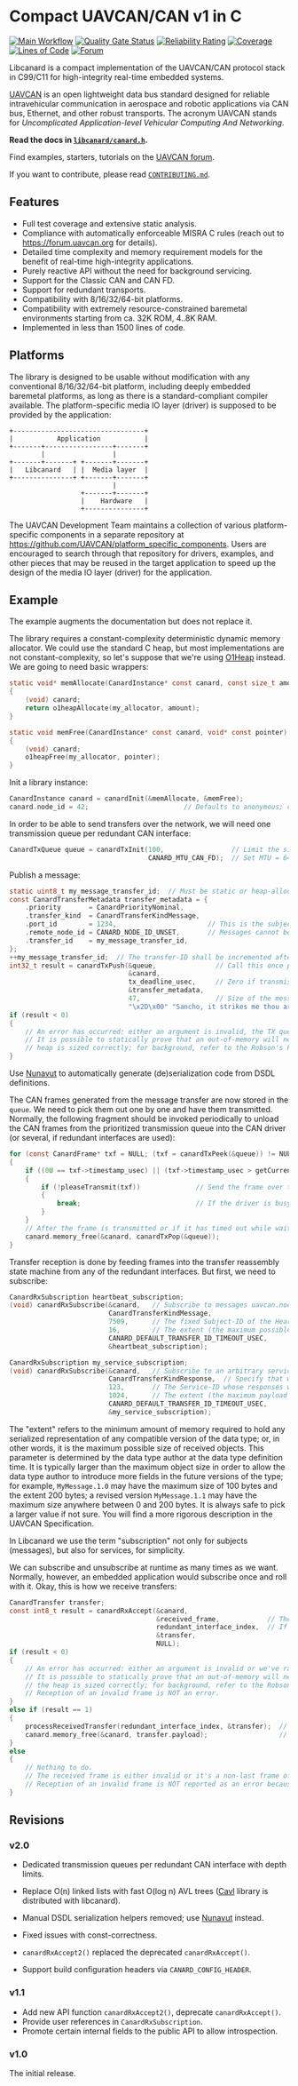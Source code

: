 # Compact UAVCAN/CAN v1 in C

[![Main Workflow](https://github.com/UAVCAN/libcanard/actions/workflows/main.yml/badge.svg)](https://github.com/UAVCAN/libcanard/actions/workflows/main.yml)
[![Quality Gate Status](https://sonarcloud.io/api/project_badges/measure?project=libcanard&metric=alert_status)](https://sonarcloud.io/dashboard?id=libcanard)
[![Reliability Rating](https://sonarcloud.io/api/project_badges/measure?project=libcanard&metric=reliability_rating)](https://sonarcloud.io/dashboard?id=libcanard)
[![Coverage](https://sonarcloud.io/api/project_badges/measure?project=libcanard&metric=coverage)](https://sonarcloud.io/dashboard?id=libcanard)
[![Lines of Code](https://sonarcloud.io/api/project_badges/measure?project=libcanard&metric=ncloc)](https://sonarcloud.io/dashboard?id=libcanard)
[![Forum](https://img.shields.io/discourse/users.svg?server=https%3A%2F%2Fforum.uavcan.org&color=1700b3)](https://forum.uavcan.org)

Libcanard is a compact implementation of the UAVCAN/CAN protocol stack in C99/C11 for high-integrity real-time
embedded systems.

[UAVCAN](https://uavcan.org) is an open lightweight data bus standard designed for reliable intravehicular
communication in aerospace and robotic applications via CAN bus, Ethernet, and other robust transports.
The acronym UAVCAN stands for *Uncomplicated Application-level Vehicular Computing And Networking*.

**Read the docs in [`libcanard/canard.h`](/libcanard/canard.h).**

Find examples, starters, tutorials on the
[UAVCAN forum](https://forum.uavcan.org/t/libcanard-examples-starters-tutorials/935).

If you want to contribute, please read [`CONTRIBUTING.md`](/CONTRIBUTING.md).

## Features

- Full test coverage and extensive static analysis.
- Compliance with automatically enforceable MISRA C rules (reach out to <https://forum.uavcan.org> for details).
- Detailed time complexity and memory requirement models for the benefit of real-time high-integrity applications.
- Purely reactive API without the need for background servicing.
- Support for the Classic CAN and CAN FD.
- Support for redundant transports.
- Compatibility with 8/16/32/64-bit platforms.
- Compatibility with extremely resource-constrained baremetal environments starting from ca. 32K ROM, 4..8K RAM.
- Implemented in less than 1500 lines of code.

## Platforms

The library is designed to be usable without modification with any conventional 8/16/32/64-bit platform,
including deeply embedded baremetal platforms, as long as there is a standard-compliant compiler available.
The platform-specific media IO layer (driver) is supposed to be provided by the application:

    +---------------------------------+
    |           Application           |
    +-------+-----------------+-------+
            |                 |
    +-------+-------+ +-------+-------+
    |   Libcanard   | |  Media layer  |
    +---------------+ +-------+-------+
                              |
                      +-------+-------+
                      |    Hardware   |
                      +---------------+

The UAVCAN Development Team maintains a collection of various platform-specific components in a separate repository
at <https://github.com/UAVCAN/platform_specific_components>.
Users are encouraged to search through that repository for drivers, examples, and other pieces that may be
reused in the target application to speed up the design of the media IO layer (driver) for the application.

## Example

The example augments the documentation but does not replace it.

The library requires a constant-complexity deterministic dynamic memory allocator.
We could use the standard C heap, but most implementations are not constant-complexity,
so let's suppose that we're using [O1Heap](https://github.com/pavel-kirienko/o1heap) instead.
We are going to need basic wrappers:

```c
static void* memAllocate(CanardInstance* const canard, const size_t amount)
{
    (void) canard;
    return o1heapAllocate(my_allocator, amount);
}

static void memFree(CanardInstance* const canard, void* const pointer)
{
    (void) canard;
    o1heapFree(my_allocator, pointer);
}
```

Init a library instance:

```c
CanardInstance canard = canardInit(&memAllocate, &memFree);
canard.node_id = 42;                        // Defaults to anonymous; can be set up later at any point.
```

In order to be able to send transfers over the network, we will need one transmission queue per redundant CAN interface:

```c
CanardTxQueue queue = canardTxInit(100,                 // Limit the size of the queue at 100 frames max.
                                   CANARD_MTU_CAN_FD);  // Set MTU = 64 bytes (CAN FD).
```

Publish a message:

```c
static uint8_t my_message_transfer_id;  // Must be static or heap-allocated to retain state between calls.
const CanardTransferMetadata transfer_metadata = {
    .priority       = CanardPriorityNominal,
    .transfer_kind  = CanardTransferKindMessage,
    .port_id        = 1234,                       // This is the subject-ID.
    .remote_node_id = CANARD_NODE_ID_UNSET,       // Messages cannot be unicast, so use UNSET.
    .transfer_id    = my_message_transfer_id,
};
++my_message_transfer_id;  // The transfer-ID shall be incremented after every transmission on this subject.
int32_t result = canardTxPush(&queue,               // Call this once per redundant CAN interface (queue).
                              &canard,
                              tx_deadline_usec,     // Zero if transmission deadline is not limited.
                              &transfer_metadata,
                              47,                   // Size of the message payload (see Nunavut transpiler).
                              "\x2D\x00" "Sancho, it strikes me thou art in great fear.");
if (result < 0)
{
    // An error has occurred: either an argument is invalid, the TX queue is full, or we've ran out of memory.
    // It is possible to statically prove that an out-of-memory will never occur for a given application if the
    // heap is sized correctly; for background, refer to the Robson's Proof and the documentation for O1Heap.
}
```

Use [Nunavut](https://github.com/UAVCAN/nunavut) to automatically generate (de)serialization code from DSDL definitions.

The CAN frames generated from the message transfer are now stored in the `queue`.
We need to pick them out one by one and have them transmitted.
Normally, the following fragment should be invoked periodically to unload the CAN frames from the
prioritized transmission queue into the CAN driver (or several, if redundant interfaces are used):

```c
for (const CanardFrame* txf = NULL; (txf = canardTxPeek(&queue)) != NULL;)  // Look at the top of this TX queue.
{
    if ((0U == txf->timestamp_usec) || (txf->timestamp_usec > getCurrentMicroseconds()))  // Check the deadline.
    {
        if (!pleaseTransmit(txf))              // Send the frame over this redundant CAN iface.
        {
            break;                             // If the driver is busy, break and retry later.
        }
    }
    // After the frame is transmitted or if it has timed out while waiting, pop it from the queue and deallocate:
    canard.memory_free(&canard, canardTxPop(&queue));
}
```

Transfer reception is done by feeding frames into the transfer reassembly state machine
from any of the redundant interfaces.
But first, we need to subscribe:

```c
CanardRxSubscription heartbeat_subscription;
(void) canardRxSubscribe(&canard,   // Subscribe to messages uavcan.node.Heartbeat.
                         CanardTransferKindMessage,
                         7509,      // The fixed Subject-ID of the Heartbeat message type (see DSDL definition).
                         16,        // The extent (the maximum possible payload size); pick a huge value if not sure.
                         CANARD_DEFAULT_TRANSFER_ID_TIMEOUT_USEC,
                         &heartbeat_subscription);

CanardRxSubscription my_service_subscription;
(void) canardRxSubscribe(&canard,   // Subscribe to an arbitrary service response.
                         CanardTransferKindResponse,  // Specify that we want service responses, not requests.
                         123,       // The Service-ID whose responses we will receive.
                         1024,      // The extent (the maximum payload size); pick a huge value if not sure.
                         CANARD_DEFAULT_TRANSFER_ID_TIMEOUT_USEC,
                         &my_service_subscription);
```

The "extent" refers to the minimum amount of memory required to hold any serialized representation of any compatible
version of the data type; or, in other words, it is the maximum possible size of received objects.
This parameter is determined by the data type author at the data type definition time.
It is typically larger than the maximum object size in order to allow the data type author to introduce more
fields in the future versions of the type;
for example, `MyMessage.1.0` may have the maximum size of 100 bytes and the extent 200 bytes;
a revised version `MyMessage.1.1` may have the maximum size anywhere between 0 and 200 bytes.
It is always safe to pick a larger value if not sure.
You will find a more rigorous description in the UAVCAN Specification.

In Libcanard we use the term "subscription" not only for subjects (messages), but also for services, for simplicity.

We can subscribe and unsubscribe at runtime as many times as we want.
Normally, however, an embedded application would subscribe once and roll with it.
Okay, this is how we receive transfers:

```c
CanardTransfer transfer;
const int8_t result = canardRxAccept(&canard,
                                     &received_frame,            // The CAN frame received from the bus.
                                     redundant_interface_index,  // If the transport is not redundant, use 0.
                                     &transfer,
                                     NULL);
if (result < 0)
{
    // An error has occurred: either an argument is invalid or we've ran out of memory.
    // It is possible to statically prove that an out-of-memory will never occur for a given application if
    // the heap is sized correctly; for background, refer to the Robson's Proof and the documentation for O1Heap.
    // Reception of an invalid frame is NOT an error.
}
else if (result == 1)
{
    processReceivedTransfer(redundant_interface_index, &transfer);  // A transfer has been received, process it.
    canard.memory_free(&canard, transfer.payload);                  // Deallocate the dynamic memory afterwards.
}
else
{
    // Nothing to do.
    // The received frame is either invalid or it's a non-last frame of a multi-frame transfer.
    // Reception of an invalid frame is NOT reported as an error because it is not an error.
}
```

## Revisions

### v2.0

- Dedicated transmission queues per redundant CAN interface with depth limits.

- Replace O(n) linked lists with fast O(log n) AVL trees
  ([Cavl](https://github.com/pavel-kirienko/cavl) library is distributed with libcanard).

- Manual DSDL serialization helpers removed; use [Nunavut](https://github.com/UAVCAN/nunavut) instead.

- Fixed issues with const-correctness.

- `canardRxAccept2()` replaced the deprecated `canardRxAccept()`.

- Support build configuration headers via `CANARD_CONFIG_HEADER`.

### v1.1

- Add new API function `canardRxAccept2()`, deprecate `canardRxAccept()`.
- Provide user references in `CanardRxSubscription`.
- Promote certain internal fields to the public API to allow introspection.

### v1.0

The initial release.
